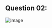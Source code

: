 ## Question 02:
![image](https://github.com/user-attachments/assets/ff8f3645-6025-44e9-9955-9e4fddee4b34)

